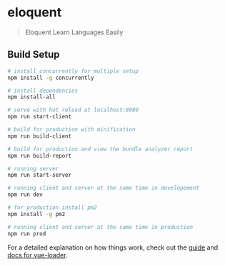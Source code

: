 # eloquent

> Eloquent Learn Languages Easily

## Build Setup

```bash
# install concurrently for multiple setup
npm install -g concurrently

# install dependencies
npm install-all

# serve with hot reload at localhost:8080
npm run start-client

# build for production with minification
npm run build-client

# build for production and view the bundle analyzer report
npm run build-report

# running server
npm run start-server

# running client and server at the same time in developement
npm run dev

# for production install pm2
npm install -g pm2

# running client and server at the same time in production
npm run prod
```

For a detailed explanation on how things work, check out the [guide](http://vuejs-templates.github.io/webpack/) and [docs for vue-loader](http://vuejs.github.io/vue-loader).
